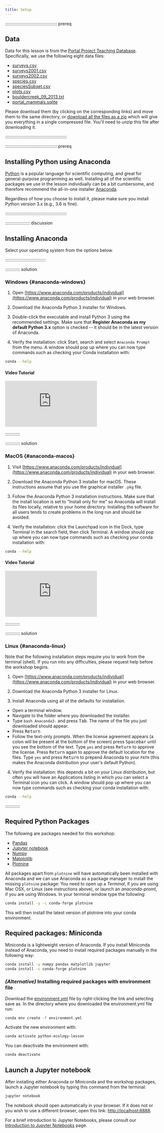 ```yaml
---
title: Setup
---
```


::::::::::::::::::::::::::::::::::::::::::  prereq

## Data

Data for this lesson is from the
[Portal Project Teaching Database](https://figshare.com/articles/Portal_Project_Teaching_Database/1314459).
Specifically, we use the following eight data files:

- [surveys.csv](https://ndownloader.figshare.com/files/10717177)
- [surveys2001.csv](data/yearly_files/surveys2001.csv)
- [surveys2002.csv](data/yearly_files/surveys2002.csv)
- [species.csv](https://ndownloader.figshare.com/files/3299483)
- [speciesSubset.csv](data/speciesSubset.csv)
- [plots.csv](https://ndownloader.figshare.com/files/3299474)
- [bouldercreek\_09\_2013.txt](data/bouldercreek_09_2013.txt)
- [portal\_mammals.sqlite](https://ndownloader.figshare.com/files/11188550)

Please download them (by clicking on the corresponding links) and move them to the same directory, or
[download all the files as a zip](data/portal-teachingdb-master.zip)
which will give you everything in a single compressed file. You'll need to unzip
this file after downloading it.


::::::::::::::::::::::::::::::::::::::::::::::::::

::::::::::::::::::::::::::::::::::::::::::  prereq

## Installing Python using Anaconda

[Python][python] is a popular language for scientific computing, and great for
general-purpose programming as well. Installing all of the scientific packages we use in the lesson
individually can be a bit cumbersome, and therefore recommend the all-in-one
installer [Anaconda][anaconda].

Regardless of how you choose to install it, please make sure you install Python
version 3.x (e.g., 3.6 is fine).


::::::::::::::::::::::::::::::::::::::::::::::::::

:::::::::::::::::::: discussion

## Installing Anaconda

Select your operating system from the options below.

:::::::::::::::::::::::::::::::::

:::::::::::: solution

### Windows {#anaconda-windows}

1. Open [https://www.anaconda.com/products/individual](https://www.anaconda.com/products/individual) in your web browser.

2. Download the Anaconda Python 3 installer for Windows.

3. Double-click the executable and install Python 3 using the recommended settings.
  Make sure that **Register Anaconda as my default Python 3.x** option is checked --
  it should be in the latest version of Anaconda.

4. Verify the installation:
  click Start, search and select `Anaconda Prompt` from the menu.
  A window should pop up where you can now type commands
  such as checking your Conda installation with:
  
  ```bash
  conda --help
  ```

#### Video Tutorial

<div class="yt-wrapper2">

<div class="yt-wrapper">

<iframe type="text/html" frameborder="0" allow="accelerometer; autoplay; encrypted-media; gyroscope; picture-in-picture" src="https://www.youtube-nocookie.com/embed/xxQ0mzZ8UvA?modestbranding=1&playsinline=1&iv_load_policy=3&rel=0" class="yt-frame" allowfullscreen></iframe>

</div>

</div>

::::::::::::

:::::::::::: solution

### MacOS {#anaconda-macos}

1. Visit [https://www.anaconda.com/products/individual](https://www.anaconda.com/products/individual) in your web browser.

2. Download the Anaconda Python 3 installer for macOS.
  These instructions assume that you use the graphical installer `.pkg` file.

3. Follow the Anaconda Python 3 installation instructions.
  Make sure that the install location is set to "Install only for me"
  so Anaconda will install its files locally, relative to your home directory.
  Installing the software for all users tends to create problems in the long run
  and should be avoided.

4. Verify the installation:
  click the Launchpad icon in the Dock, type Terminal in the search field, then click Terminal.
  A window should pop up where you can now type commands
  such as checking your conda installation with:
  
  ```bash
  conda --help
  ```

#### Video Tutorial

<div class="yt-wrapper2">

<div class="yt-wrapper">

<iframe type="text/html" frameborder="0" allow="accelerometer; autoplay; encrypted-media; gyroscope; picture-in-picture" src="https://www.youtube-nocookie.com/embed/TcSAln46u9U?modestbranding=1&playsinline=1&iv_load_policy=3&rel=0" class="yt-frame" allowfullscreen></iframe>

</div>

</div>

::::::::::::

:::::::::::: solution

### Linux {#anaconda-linux}

Note that the following installation steps require you to work from the terminal (shell).
If you run into any difficulties, please request help before the workshop begins.

1. Open [https://www.anaconda.com/products/individual](https://www.anaconda.com/products/individual) in your web browser.

2. Download the Anaconda Python 3 installer for Linux.

3. Install Anaconda using all of the defaults for installation.
  
  - Open a terminal window.
  - Navigate to the folder where you downloaded the installer.
  - Type `bash Anaconda3-` and press <kbd>Tab</kbd>.
    The name of the file you just downloaded should appear.
  - Press <kbd>Return</kbd>
  - Follow the text-only prompts.  When the license agreement appears (a colon
    will be present at the bottom of the screen) press <kbd>Spacebar</kbd> until you see the
    bottom of the text. Type `yes` and press <kbd>Return</kbd> to approve the license. Press
    <kbd>Return</kbd> again to approve the default location for the files. Type `yes` and
    press <kbd>Return</kbd> to prepend Anaconda to your `PATH` (this makes the Anaconda
    distribution your user's default Python).

4. Verify the installation:
  this depends a bit on your Linux distribution, but often you will have an Applications listing
  in which you can select a Terminal icon you can click. A window should pop up where you can now
  type commands such as checking your conda installation with:
  
  ```bash
  conda --help
  ```

::::::::::::

## Required Python Packages

The following are packages needed for this workshop:

- [Pandas](https://pandas.pydata.org/)
- [Jupyter notebook][jupyter]
- [Numpy](https://numpy.org/)
- [Matplotlib](https://matplotlib.org/)
- [Plotnine](https://plotnine.readthedocs.io/en/stable/)

All packages apart from `plotnine` will have automatically been installed with Anaconda
and we can use Anaconda as a package manager to install the missing `plotnine` package:
You need to open up a *Terminal*, if you are using Mac OSX, or Linux (see instructions above),
or launch an *anaconda-promt*, if you are using Windows. In your terminal window type the following:

```bash
conda install -y -c conda-forge plotnine
```

This will then install the latest version of plotnine into your conda environment.

## Required packages: Miniconda

Miniconda is a lightweight version of Anaconda. If you install Miniconda instead of Anaconda,
you need to install required packages manually in the following way:

```bash
conda install -y numpy pandas matplotlib jupyter
conda install -c conda-forge plotnine
```

### *(Alternative)* Installing required packages with environment file

Download the
[environment.yml](https://episodes/files/environment.yml/environment.yml)
file by right-clicking the link and selecting save as.
In the directory where you downloaded the environment.yml file run:

```bash
conda env create -f environment.yml
```

Activate the new environment with:

```bash
conda activate python-ecology-lesson
```

You can deactivate the environment with:

```bash
conda deactivate
```

## Launch a Jupyter notebook

After installing either Anaconda or Miniconda and the workshop packages,
launch a Jupyter notebook by typing this command from the terminal:

```bash
jupyter notebook
```

The notebook should open automatically in your browser. If it does not or you
wish to use a different browser, open this link: [http://localhost:8888](https://localhost:8888).

For a brief introduction to Jupyter Notebooks, please consult our
[Introduction to Jupyter Notebooks](jupyter_notebooks.md) page.

[python]: https://www.python.org/
[anaconda]: https://www.anaconda.com/
[jupyter]: https://jupyter.org/



